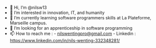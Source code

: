 - 👋 Hi, I’m @nilsw13
- 👀 I’m interested in innovation, IT, and humanity 
- 🌱 I’m currently learning software programmers skills at La Plateforme, Marseille campus.
- 💞️ I’m looking for an apprenticeship in software programming
- 📫 How to reach me : - nilswentingpro@gmail.com
                        - Linkedin : https://www.linkedin.com/in/nils-wenting-332348281/

<!---
nilsw13/nilsw13 is a ✨ special ✨ repository because its `README.md` (this file) appears on your GitHub profile.
You can click the Preview link to take a look at your changes.
--->
